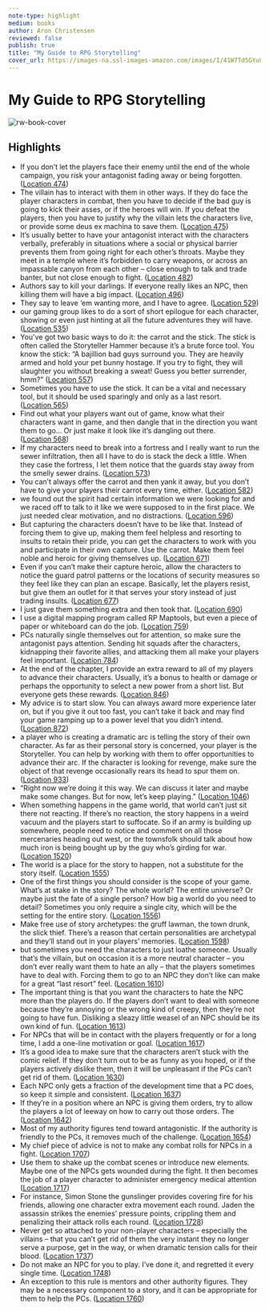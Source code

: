```yaml
---
note-type: highlight
medium: books
author: Aron Christensen
reviewed: false
publish: true
title: "My Guide to RPG Storytelling"
cover_url: https://images-na.ssl-images-amazon.com/images/I/41W7Td5GYuL._SL200_.jpg
---
```

# My Guide to RPG Storytelling

![rw-book-cover](https://images-na.ssl-images-amazon.com/images/I/41W7Td5GYuL._SL200_.jpg)

## Highlights
- If you don’t let the players face their enemy until the end of the whole campaign, you risk your antagonist fading away or being forgotten. ([Location 474](https://readwise.io/to_kindle?action=open&asin=B009XYBS0A&location=474))
- The villain has to interact with them in other ways. If they do face the player characters in combat, then you have to decide if the bad guy is going to kick their asses, or if the heroes will win. If you defeat the players, then you have to justify why the villain lets the characters live, or provide some deus ex machina to save them. ([Location 475](https://readwise.io/to_kindle?action=open&asin=B009XYBS0A&location=475))
- It’s usually better to have your antagonist interact with the characters verbally, preferably in situations where a social or physical barrier prevents them from going right for each other’s throats. Maybe they meet in a temple where it’s forbidden to carry weapons, or across an impassable canyon from each other – close enough to talk and trade banter, but not close enough to fight. ([Location 482](https://readwise.io/to_kindle?action=open&asin=B009XYBS0A&location=482))
- Authors say to kill your darlings. If everyone really likes an NPC, then killing them will have a big impact. ([Location 496](https://readwise.io/to_kindle?action=open&asin=B009XYBS0A&location=496))
- They say to leave ‘em wanting more, and I have to agree. ([Location 529](https://readwise.io/to_kindle?action=open&asin=B009XYBS0A&location=529))
- our gaming group likes to do a sort of short epilogue for each character, showing or even just hinting at all the future adventures they will have. ([Location 535](https://readwise.io/to_kindle?action=open&asin=B009XYBS0A&location=535))
- You’ve got two basic ways to do it: the carrot and the stick. The stick is often called the Storyteller Hammer because it’s a brute force tool. You know the stick: “A bajillion bad guys surround you. They are heavily armed and hold your pet bunny hostage. If you try to fight, they will slaughter you without breaking a sweat! Guess you better surrender, hmm?” ([Location 557](https://readwise.io/to_kindle?action=open&asin=B009XYBS0A&location=557))
- Sometimes you have to use the stick. It can be a vital and necessary tool, but it should be used sparingly and only as a last resort. ([Location 565](https://readwise.io/to_kindle?action=open&asin=B009XYBS0A&location=565))
- Find out what your players want out of game, know what their characters want in game, and then dangle that in the direction you want them to go… Or just make it look like it’s dangling out there. ([Location 568](https://readwise.io/to_kindle?action=open&asin=B009XYBS0A&location=568))
- If my characters need to break into a fortress and I really want to run the sewer infiltration, then all I have to do is stack the deck a little. When they case the fortress, I let them notice that the guards stay away from the smelly sewer drains. ([Location 573](https://readwise.io/to_kindle?action=open&asin=B009XYBS0A&location=573))
- You can’t always offer the carrot and then yank it away, but you don’t have to give your players their carrot every time, either. ([Location 582](https://readwise.io/to_kindle?action=open&asin=B009XYBS0A&location=582))
- we found out the spirit had certain information we were looking for and we raced off to talk to it like we were supposed to in the first place. We just needed clear motivation, and no distractions. ([Location 596](https://readwise.io/to_kindle?action=open&asin=B009XYBS0A&location=596))
- But capturing the characters doesn’t have to be like that. Instead of forcing them to give up, making them feel helpless and resorting to insults to retain their pride, you can get the characters to work with you and participate in their own capture. Use the carrot. Make them feel noble and heroic for giving themselves up. ([Location 671](https://readwise.io/to_kindle?action=open&asin=B009XYBS0A&location=671))
- Even if you can’t make their capture heroic, allow the characters to notice the guard patrol patterns or the locations of security measures so they feel like they can plan an escape. Basically, let the players resist, but give them an outlet for it that serves your story instead of just trading insults. ([Location 677](https://readwise.io/to_kindle?action=open&asin=B009XYBS0A&location=677))
- I just gave them something extra and then took that. ([Location 690](https://readwise.io/to_kindle?action=open&asin=B009XYBS0A&location=690))
- I use a digital mapping program called RP Maptools, but even a piece of paper or whiteboard can do the job. ([Location 759](https://readwise.io/to_kindle?action=open&asin=B009XYBS0A&location=759))
- PCs naturally single themselves out for attention, so make sure the antagonist pays attention. Sending hit squads after the characters, kidnapping their favorite allies, and attacking them all make your players feel important. ([Location 784](https://readwise.io/to_kindle?action=open&asin=B009XYBS0A&location=784))
- At the end of the chapter, I provide an extra reward to all of my players to advance their characters. Usually, it’s a bonus to health or damage or perhaps the opportunity to select a new power from a short list. But everyone gets these rewards. ([Location 846](https://readwise.io/to_kindle?action=open&asin=B009XYBS0A&location=846))
- My advice is to start slow. You can always award more experience later on, but if you give it out too fast, you can’t take it back and may find your game ramping up to a power level that you didn’t intend. ([Location 872](https://readwise.io/to_kindle?action=open&asin=B009XYBS0A&location=872))
- a player who is creating a dramatic arc is telling the story of their own character. As far as their personal story is concerned, your player is the Storyteller. You can help by working with them to offer opportunities to advance their arc. If the character is looking for revenge, make sure the object of that revenge occasionally rears its head to spur them on. ([Location 933](https://readwise.io/to_kindle?action=open&asin=B009XYBS0A&location=933))
- “Right now we’re doing it this way. We can discuss it later and maybe make some changes. But for now, let’s keep playing.” ([Location 1046](https://readwise.io/to_kindle?action=open&asin=B009XYBS0A&location=1046))
- When something happens in the game world, that world can’t just sit there not reacting. If there’s no reaction, the story happens in a weird vacuum and the players start to suffocate. So if an army is building up somewhere, people need to notice and comment on all those mercenaries heading out west, or the townsfolk should talk about how much iron is being bought up by the guy who’s girding for war. ([Location 1520](https://readwise.io/to_kindle?action=open&asin=B009XYBS0A&location=1520))
- The world is a place for the story to happen, not a substitute for the story itself. ([Location 1555](https://readwise.io/to_kindle?action=open&asin=B009XYBS0A&location=1555))
- One of the first things you should consider is the scope of your game. What’s at stake in the story? The whole world? The entire universe? Or maybe just the fate of a single person? How big a world do you need to detail? Sometimes you only require a single city, which will be the setting for the entire story. ([Location 1556](https://readwise.io/to_kindle?action=open&asin=B009XYBS0A&location=1556))
- Make free use of story archetypes: the gruff lawman, the town drunk, the slick thief. There’s a reason that certain personalities are archetypal and they’ll stand out in your players’ memories. ([Location 1598](https://readwise.io/to_kindle?action=open&asin=B009XYBS0A&location=1598))
- but sometimes you need the characters to just loathe someone. Usually that’s the villain, but on occasion it is a more neutral character – you don’t ever really want them to hate an ally – that the players sometimes have to deal with. Forcing them to go to an NPC they don’t like can make for a great “last resort” feel. ([Location 1610](https://readwise.io/to_kindle?action=open&asin=B009XYBS0A&location=1610))
- The important thing is that you want the characters to hate the NPC more than the players do. If the players don’t want to deal with someone because they’re annoying or the wrong kind of creepy, then they’re not going to have fun. Disliking a sleazy little weasel of an NPC should be its own kind of fun. ([Location 1613](https://readwise.io/to_kindle?action=open&asin=B009XYBS0A&location=1613))
- For NPCs that will be in contact with the players frequently or for a long time, I add a one-line motivation or goal. ([Location 1617](https://readwise.io/to_kindle?action=open&asin=B009XYBS0A&location=1617))
- It’s a good idea to make sure that the characters aren’t stuck with the comic relief. If they don’t turn out to be as funny as you hoped, or if the players actively dislike them, then it will be unpleasant if the PCs can’t get rid of them. ([Location 1630](https://readwise.io/to_kindle?action=open&asin=B009XYBS0A&location=1630))
- Each NPC only gets a fraction of the development time that a PC does, so keep it simple and consistent. ([Location 1637](https://readwise.io/to_kindle?action=open&asin=B009XYBS0A&location=1637))
- If they’re in a position where an NPC is giving them orders, try to allow the players a lot of leeway on how to carry out those orders. The ([Location 1642](https://readwise.io/to_kindle?action=open&asin=B009XYBS0A&location=1642))
- Most of my authority figures tend toward antagonistic. If the authority is friendly to the PCs, it removes much of the challenge. ([Location 1654](https://readwise.io/to_kindle?action=open&asin=B009XYBS0A&location=1654))
- My chief piece of advice is not to make any combat rolls for NPCs in a fight. ([Location 1707](https://readwise.io/to_kindle?action=open&asin=B009XYBS0A&location=1707))
- Use them to shake up the combat scenes or introduce new elements. Maybe one of the NPCs gets wounded during the fight. It then becomes the job of a player character to administer emergency medical attention ([Location 1717](https://readwise.io/to_kindle?action=open&asin=B009XYBS0A&location=1717))
- For instance, Simon Stone the gunslinger provides covering fire for his friends, allowing one character extra movement each round. Jaden the assassin strikes the enemies’ pressure points, crippling them and penalizing their attack rolls each round. ([Location 1728](https://readwise.io/to_kindle?action=open&asin=B009XYBS0A&location=1728))
- Never get so attached to your non-player characters – especially the villains – that you can’t get rid of them the very instant they no longer serve a purpose, get in the way, or when dramatic tension calls for their blood. ([Location 1737](https://readwise.io/to_kindle?action=open&asin=B009XYBS0A&location=1737))
- Do not make an NPC for you to play. I’ve done it, and regretted it every single time. ([Location 1748](https://readwise.io/to_kindle?action=open&asin=B009XYBS0A&location=1748))
- An exception to this rule is mentors and other authority figures. They may be a necessary component to a story, and it can be appropriate for them to help the PCs. ([Location 1760](https://readwise.io/to_kindle?action=open&asin=B009XYBS0A&location=1760))
